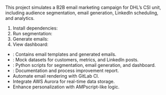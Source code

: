 This project simulates a B2B email marketing campaign for DHL’s CSI unit, including audience segmentation, email generation, LinkedIn scheduling, and analytics.
1. Install dependencies:
2. Run segmentation:
3. Generate emails:
4. View dashboard:
- : Contains email templates and generated emails.
- : Mock datasets for customers, metrics, and LinkedIn posts.
- : Python scripts for segmentation, email generation, and dashboard.
- : Documentation and process improvement report.
- Automate email rendering with GitLab CI.
- Integrate AWS Aurora for real-time data storage.
- Enhance personalization with AMPscript-like logic.
